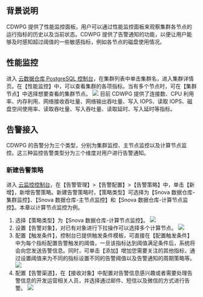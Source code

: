 ## 背景说明
CDWPG 提供了性能监控面板，用户可以通过性能监控面板来观察集群各节点的运行指标的历史以及当前状态。CDWPG 提供了告警通知的功能，以便让用户能够及时感知超过阈值的一些敏感指标，例如各节点的磁盘使用情况。

## 性能监控
进入 [云数据仓库 PostgreSQL 控制台](https://console.cloud.tencent.com/snova)，在集群列表中单击集群名，进入集群详情页。在【性能监控】中，可以查看集群的各项指标。当有多个节点时，可在【集群节点】中选择想要查看的集群节点。
![](https://main.qcloudimg.com/raw/5320368ea3b8e1b01337a3eba2e699ee.png)
目前 CDWPG 提供了连接数、CPU 利用率、内存利用、网络接收吞吐量、网络输出吞吐量、写入 IOPS、读取 IOPS、磁盘空间使用率、读取吞吐量、写入吞吐量、读取延时、写入延时等指标。

## 告警接入
CDWPG 的告警分为三个类型，分别为集群监控、主节点监控以及计算节点监控。这三种监控告警类型分为三个维度对用户进行告警通知。

### 新建告警策略
进入 [云监控控制台](https://console.cloud.tencent.com/monitor/overview)，在【告警管理】>【告警配置】>【告警策略】中，单击【新增】，新增告警策略。新建告警策略时，【策略类型】可选择为【Snova 数据仓库-集群监控】、【Snova 数据仓库-主节点监控】和【Snova 数据仓库-计算节点监控】。本章以计算节点监控为例。
1. 选择【策略类型】为【Snova 数据仓库-计算节点监控】。
![](https://main.qcloudimg.com/raw/bb9ad986049fd0d2bd0a310630402a8f.png)
2. 设置【告警对象】，对已有对象进行下拉操作可以选择多个计算节点。
![](https://main.qcloudimg.com/raw/7748e39073b971259ce08a360ac24a04.jpg)
3. 配置【触发条件】，控制台已提供触发条件模板，可直接在【配置触发条件】中为每个指标配置告警触发的阈值，一旦该指标达到阈值满足条件后，系统将会向您发送告警信息。同时，可单击【添加】增加您需要关注的其他指标，通过设置阈值来为不同的指标设置不同的告警阈值以及告警通知的周期策略等。
![](https://main.qcloudimg.com/raw/3031af732d87f2fc48bb5f7479bffb9a.png)
4. 配置【告警渠道】，在【接收对象】中配置对告警信息感兴趣或者需要处理告警信息的开发运营相关人员，并选择通过邮件、短信以及微信的方式进行告警。
![](https://main.qcloudimg.com/raw/1abc8ed266fe84badbeb0bbfed6795e7.png)
